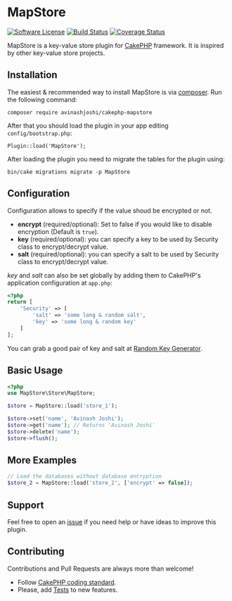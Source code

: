 # MapStore

[![Software License](https://img.shields.io/badge/license-MIT-brightgreen.svg?style=flat-square)](LICENSE.txt)
[![Build Status](https://travis-ci.org/avinashjoshi/cakephp-mapstore.svg?branch=master)](https://travis-ci.org/avinashjoshi/cakephp-mapstore)
[![Coverage Status](https://coveralls.io/repos/avinashjoshi/cakephp-mapstore/badge.svg?branch=master&service=github)](https://coveralls.io/github/avinashjoshi/cakephp-mapstore?branch=master)

MapStore is a key-value store plugin for [CakePHP](http://cakephp.org) framework. It is inspired by other key-value store projects.

## Installation

The easiest & recommended way to install MapStore is via [composer](http://getcomposer.org). Run the following command:

```
composer require avinashjoshi/cakephp-mapstore
```

After that you should load the plugin in your app editing `config/bootstrap.php`:
```
Plugin::load('MapStore');
```

After loading the plugin you need to migrate the tables for the plugin using:
```
bin/cake migrations migrate -p MapStore
```

## Configuration
Configuration allows to specify if the value shoud be encrypted or not.

* **encrypt** (required/optional): Set to false if you would like to disable encryption (Default is `true`).
* **key** (required/optional): you can specify a key to be used by Security class to encrypt/decrypt value.
* **salt** (required/optional): you can specify a salt to be used by Security class to encrypt/decrypt value.

*key* and *salt* can also be set globally by adding them to CakePHP's application configuration at `app.php`:
```php
<?php
return [
    'Security' => [
        'salt' => 'some long & random salt',
        'key' => 'some long & random key'
    ]
];
```

You can grab a good pair of key and salt at [Random Key Generator](http://randomkeygen.com/).

## Basic Usage

```php
<?php
use MapStore\Store\MapStore;

$store = MapStore::load('store_1');

$store->set('name', 'Avinash Joshi');
$store->get('name'); // Returns 'Avinash Joshi'
$store->delete('name');
$store->flush();

```

## More Examples
```php
// Load the databases without database encryption
$store_2 = MapStore::load('store_2', ['encrypt' => false]);

```

## Support
Feel free to open an [issue](https://github.com/avinashjoshi/cakephp-mapstore) if you need help or have ideas to improve this plugin.

## Contributing
Contributions and Pull Requests are always more than welcome!

* Follow [CakePHP coding standard](http://book.cakephp.org/3.0/en/contributing/cakephp-coding-conventions.html).
* Please, add [Tests](http://book.cakephp.org/3.0/en/development/testing.html) to new features.
